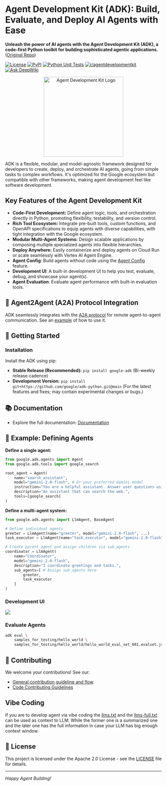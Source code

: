 # Agent Development Kit (ADK): Build, Evaluate, and Deploy AI Agents with Ease

**Unleash the power of AI agents with the Agent Development Kit (ADK), a code-first Python toolkit for building sophisticated agentic applications.** ([Original Repo](https://github.com/google/adk-python))

[![License](https://img.shields.io/badge/License-Apache_2.0-blue.svg)](LICENSE)
[![PyPI](https://img.shields.io/pypi/v/google-adk)](https://pypi.org/project/google-adk/)
[![Python Unit Tests](https://github.com/google/adk-python/actions/workflows/python-unit-tests.yml/badge.svg)](https://github.com/google/adk-python/actions/workflows/python-unit-tests.yml)
[![r/agentdevelopmentkit](https://img.shields.io/badge/Reddit-r%2Fagentdevelopmentkit-FF4500?style=flat&logo=reddit&logoColor=white)](https://www.reddit.com/r/agentdevelopmentkit/)
[![Ask DeepWiki](https://deepwiki.com/badge.svg)](https://deepwiki.com/google/adk-python)

<div align="center">
  <img src="https://raw.githubusercontent.com/google/adk-python/main/assets/agent-development-kit.png" width="256" alt="Agent Development Kit Logo">
</div>

ADK is a flexible, modular, and model-agnostic framework designed for developers to create, deploy, and orchestrate AI agents, going from simple tasks to complex workflows. It's optimized for the Google ecosystem but compatible with other frameworks, making agent development feel like software development.

## Key Features of the Agent Development Kit

*   **Code-First Development:** Define agent logic, tools, and orchestration directly in Python, promoting flexibility, testability, and version control.
*   **Rich Tool Ecosystem:** Integrate pre-built tools, custom functions, and OpenAPI specifications to equip agents with diverse capabilities, with tight integration with the Google ecosystem.
*   **Modular Multi-Agent Systems:** Design scalable applications by composing multiple specialized agents into flexible hierarchies.
*   **Deploy Anywhere:** Easily containerize and deploy agents on Cloud Run or scale seamlessly with Vertex AI Agent Engine.
*   **Agent Config**: Build agents without code using the [Agent Config](https://google.github.io/adk-docs/agents/config/) feature.
*   **Development UI**: A built-in development UI to help you test, evaluate, debug, and showcase your agent(s).
*   **Agent Evaluation**: Evaluate agent performance with built-in evaluation tools.

## 🤖 Agent2Agent (A2A) Protocol Integration

ADK seamlessly integrates with the [A2A protocol](https://github.com/google-a2a/A2A/) for remote agent-to-agent communication. See an [example](https://github.com/a2aproject/a2a-samples/tree/main/samples/python/agents) of how to use it.

## 🚀 Getting Started

### Installation

Install the ADK using pip:

*   **Stable Release (Recommended):** `pip install google-adk` (Bi-weekly release cadence)
*   **Development Version:** `pip install git+https://github.com/google/adk-python.git@main` (For the latest features and fixes; may contain experimental changes or bugs.)

## 📚 Documentation

*   Explore the full documentation:  [Documentation](https://google.github.io/adk-docs)

## 🏁 Example: Defining Agents

**Define a single agent:**

```python
from google.adk.agents import Agent
from google.adk.tools import google_search

root_agent = Agent(
    name="search_assistant",
    model="gemini-2.0-flash", # Or your preferred Gemini model
    instruction="You are a helpful assistant. Answer user questions using Google Search when needed.",
    description="An assistant that can search the web.",
    tools=[google_search]
)
```

**Define a multi-agent system:**

```python
from google.adk.agents import LlmAgent, BaseAgent

# Define individual agents
greeter = LlmAgent(name="greeter", model="gemini-2.0-flash", ...)
task_executor = LlmAgent(name="task_executor", model="gemini-2.0-flash", ...)

# Create parent agent and assign children via sub_agents
coordinator = LlmAgent(
    name="Coordinator",
    model="gemini-2.0-flash",
    description="I coordinate greetings and tasks.",
    sub_agents=[ # Assign sub_agents here
        greeter,
        task_executor
    ]
)
```

### Development UI
<img src="https://raw.githubusercontent.com/google/adk-python/main/assets/adk-web-dev-ui-function-call.png"/>

###  Evaluate Agents
```bash
adk eval \
    samples_for_testing/hello_world \
    samples_for_testing/hello_world/hello_world_eval_set_001.evalset.json
```

## 🤝 Contributing

We welcome your contributions! See our:

*   [General contribution guideline and flow](https://google.github.io/adk-docs/contributing-guide/).
*   [Code Contributing Guidelines](./CONTRIBUTING.md)

## Vibe Coding

If you are to develop agent via vibe coding the [llms.txt](./llms.txt) and the [llms-full.txt](./llms-full.txt) can be used as context to LLM. While the former one is a summarized one and the later one has the full information in case your LLM has big enough context window.

## 📄 License

This project is licensed under the Apache 2.0 License - see the [LICENSE](LICENSE) file for details.

---

*Happy Agent Building!*